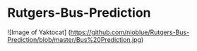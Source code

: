 # Rutgers-Bus-Prediction

![Image of Yaktocat]
(https://github.com/nioblue/Rutgers-Bus-Prediction/blob/master/Bus%20Prediction.jpg)
